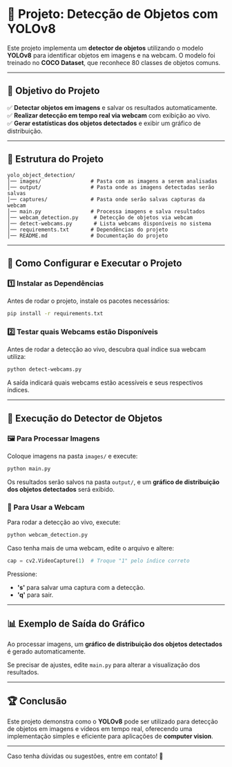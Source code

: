 # 📌 Projeto: Detecção de Objetos com YOLOv8

Este projeto implementa um **detector de objetos** utilizando o modelo **YOLOv8** para identificar objetos em imagens e na webcam. O modelo foi treinado no **COCO Dataset**, que reconhece 80 classes de objetos comuns.

---

## 🎯 **Objetivo do Projeto**

✅ **Detectar objetos em imagens** e salvar os resultados automaticamente.  
✅ **Realizar detecção em tempo real via webcam** com exibição ao vivo.  
✅ **Gerar estatísticas dos objetos detectados** e exibir um gráfico de distribuição.

---

## 📂 **Estrutura do Projeto**

```
yolo_object_detection/
│── images/                # Pasta com as imagens a serem analisadas
│── output/                # Pasta onde as imagens detectadas serão salvas
│── captures/              # Pasta onde serão salvas capturas da webcam
│── main.py                # Processa imagens e salva resultados
│── webcam_detection.py     # Detecção de objetos via webcam
│── detect-webcams.py       # Lista webcams disponíveis no sistema
│── requirements.txt       # Dependências do projeto
│── README.md              # Documentação do projeto
```

---

## 🚀 **Como Configurar e Executar o Projeto**

### **1️⃣ Instalar as Dependências**

Antes de rodar o projeto, instale os pacotes necessários:

```bash
pip install -r requirements.txt
```

### **2️⃣ Testar quais Webcams estão Disponíveis**

Antes de rodar a detecção ao vivo, descubra qual índice sua webcam utiliza:

```bash
python detect-webcams.py
```

A saída indicará quais webcams estão acessíveis e seus respectivos índices.

---

## 🎥 **Execução do Detector de Objetos**

### **🖼️ Para Processar Imagens**

Coloque imagens na pasta `images/` e execute:

```bash
python main.py
```

Os resultados serão salvos na pasta `output/`, e um **gráfico de distribuição dos objetos detectados** será exibido.

### **🎥 Para Usar a Webcam**

Para rodar a detecção ao vivo, execute:

```bash
python webcam_detection.py
```

Caso tenha mais de uma webcam, edite o arquivo e altere:

```python
cap = cv2.VideoCapture(1)  # Troque "1" pelo índice correto
```

Pressione:

- **'s'** para salvar uma captura com a detecção.
- **'q'** para sair.

---

## 📊 **Exemplo de Saída do Gráfico**

Ao processar imagens, um **gráfico de distribuição dos objetos detectados** é gerado automaticamente.

Se precisar de ajustes, edite `main.py` para alterar a visualização dos resultados.

---

## 🏆 **Conclusão**

Este projeto demonstra como o **YOLOv8** pode ser utilizado para detecção de objetos em imagens e vídeos em tempo real, oferecendo uma implementação simples e eficiente para aplicações de **computer vision**.

---

Caso tenha dúvidas ou sugestões, entre em contato! 🚀
